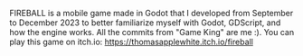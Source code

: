 FIREBALL is a mobile game made in Godot that I developed from September to December 2023 to better familiarize myself with Godot, GDScript, and how the engine works. All the commits from "Game King" are me :). You can play this game on itch.io: https://thomasapplewhite.itch.io/fireball
